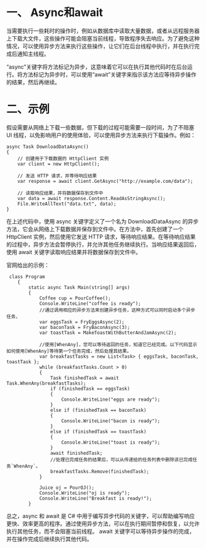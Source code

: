 # 一、 Async和await

当需要执行一些耗时的操作时，例如从数据库中读取大量数据，或者从远程服务器上下载大文件，这些操作可能会阻塞当前线程，导致程序失去响应。为了避免这种情况，可以使用异步方法来执行这些操作，让它们在后台线程中执行，并在执行完成后通知主线程。

“async”关键字将方法标记为异步，这意味着它可以在执行其他代码时在后台运行。将方法标记为异步时，可以使用“await”关键字来指示该方法应等待异步操作的结果，然后再继续。

# 二、示例

假设需要从网络上下载一些数据，但下载的过程可能需要一段时间，为了不阻塞 UI 线程，以免影响用户的使用体验，可以使用异步方法来执行下载操作。例如：

```
async Task DownloadDataAsync()
{
    // 创建用于下载数据的 HttpClient 实例
    var client = new HttpClient();

    // 发送 HTTP 请求，并等待响应结果
    var response = await client.GetAsync("http://example.com/data");

    // 读取响应结果，并将数据保存到文件中
    var data = await response.Content.ReadAsStringAsync();
    File.WriteAllText("data.txt", data);
}
```

在上述代码中，使用 async 关键字定义了一个名为 DownloadDataAsync 的异步方法，它会从网络上下载数据并保存到文件中。在方法中，首先创建了一个 HttpClient 实例，然后使用它发送 HTTP 请求，等待响应结果。在等待响应结果的过程中，异步方法会暂停执行，并允许其他任务继续执行。当响应结果返回后，使用 await 关键字读取响应结果并将数据保存到文件中。

官网给出的示例：

```
 class Program
    {
        static async Task Main(string[] args)
        {
            Coffee cup = PourCoffee();
            Console.WriteLine("coffee is ready");
            //通过调用相应的异步方法来创建异步任务，这种方式可以同时启动多个异步任务，
            var eggsTask = FryEggsAsync(2);
            var baconTask = FryBaconAsync(3);
            var toastTask = MakeToastWithButterAndJamAsync(2);
            
            //使用[WhenAny]，您可以等待返回的任务，知道它已经完成。以下代码显示如何使用[WhenAny]等待第一个任务完成，然后处理其结果。
            var breakfastTasks = new List<Task> { eggsTask, baconTask, toastTask };
            while (breakfastTasks.Count > 0)
            {
                Task finishedTask = await Task.WhenAny(breakfastTasks);
                if (finishedTask == eggsTask)
                {
                    Console.WriteLine("eggs are ready");
                }
                else if (finishedTask == baconTask)
                {
                    Console.WriteLine("bacon is ready");
                }
                else if (finishedTask == toastTask)
                {
                    Console.WriteLine("toast is ready");
                }
                await finishedTask;
                //处理已完成任务的结果后，可以从传递给的任务列表中删除该已完成任务`WhenAny`。
                breakfastTasks.Remove(finishedTask);
            }

            Juice oj = PourOJ();
            Console.WriteLine("oj is ready");
            Console.WriteLine("Breakfast is ready!");
        }
```

总之，async 和 await 是 C# 中用于编写异步代码的关键字，可以帮助编写响应更快、效率更高的程序。通过使用异步方法，可以在执行期间暂停和恢复，以允许执行其他任务，而不会阻塞当前线程。
await 关键字可以等待异步操作的完成，并在操作完成后继续执行其他代码。